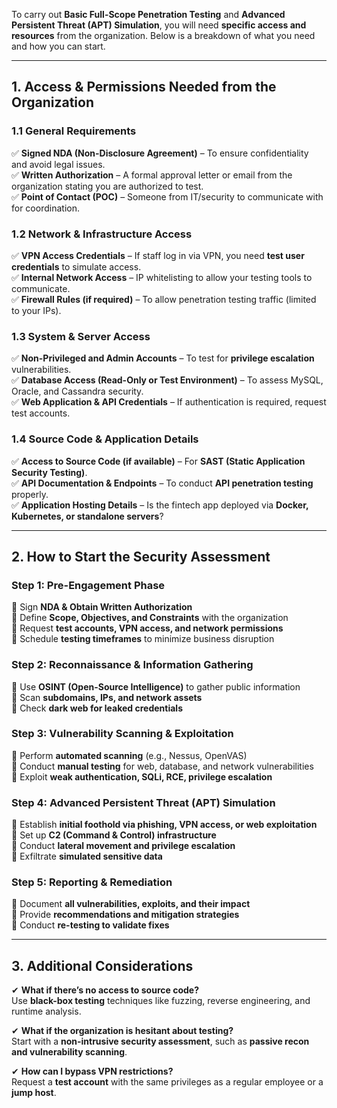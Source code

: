 To carry out **Basic Full-Scope Penetration Testing** and **Advanced Persistent Threat (APT) Simulation**, you will need **specific access and resources** from the organization. Below is a breakdown of what you need and how you can start.  

---

## **1. Access & Permissions Needed from the Organization**
### **1.1 General Requirements**
✅ **Signed NDA (Non-Disclosure Agreement)** – To ensure confidentiality and avoid legal issues.  
✅ **Written Authorization** – A formal approval letter or email from the organization stating you are authorized to test.  
✅ **Point of Contact (POC)** – Someone from IT/security to communicate with for coordination.  

### **1.2 Network & Infrastructure Access**
✅ **VPN Access Credentials** – If staff log in via VPN, you need **test user credentials** to simulate access.  
✅ **Internal Network Access** – IP whitelisting to allow your testing tools to communicate.  
✅ **Firewall Rules (if required)** – To allow penetration testing traffic (limited to your IPs).  

### **1.3 System & Server Access**
✅ **Non-Privileged and Admin Accounts** – To test for **privilege escalation** vulnerabilities.  
✅ **Database Access (Read-Only or Test Environment)** – To assess MySQL, Oracle, and Cassandra security.  
✅ **Web Application & API Credentials** – If authentication is required, request test accounts.  

### **1.4 Source Code & Application Details**
✅ **Access to Source Code (if available)** – For **SAST (Static Application Security Testing)**.  
✅ **API Documentation & Endpoints** – To conduct **API penetration testing** properly.  
✅ **Application Hosting Details** – Is the fintech app deployed via **Docker, Kubernetes, or standalone servers**?  

---

## **2. How to Start the Security Assessment**
### **Step 1: Pre-Engagement Phase**
🔹 Sign **NDA & Obtain Written Authorization**  
🔹 Define **Scope, Objectives, and Constraints** with the organization  
🔹 Request **test accounts, VPN access, and network permissions**  
🔹 Schedule **testing timeframes** to minimize business disruption  

### **Step 2: Reconnaissance & Information Gathering**
🔹 Use **OSINT (Open-Source Intelligence)** to gather public information  
🔹 Scan **subdomains, IPs, and network assets**  
🔹 Check **dark web for leaked credentials**  

### **Step 3: Vulnerability Scanning & Exploitation**
🔹 Perform **automated scanning** (e.g., Nessus, OpenVAS)  
🔹 Conduct **manual testing** for web, database, and network vulnerabilities  
🔹 Exploit **weak authentication, SQLi, RCE, privilege escalation**  

### **Step 4: Advanced Persistent Threat (APT) Simulation**
🔹 Establish **initial foothold via phishing, VPN access, or web exploitation**  
🔹 Set up **C2 (Command & Control) infrastructure**  
🔹 Conduct **lateral movement and privilege escalation**  
🔹 Exfiltrate **simulated sensitive data**  

### **Step 5: Reporting & Remediation**
🔹 Document **all vulnerabilities, exploits, and their impact**  
🔹 Provide **recommendations and mitigation strategies**  
🔹 Conduct **re-testing to validate fixes**  

---

## **3. Additional Considerations**
✔ **What if there’s no access to source code?**  
Use **black-box testing** techniques like fuzzing, reverse engineering, and runtime analysis.  

✔ **What if the organization is hesitant about testing?**  
Start with a **non-intrusive security assessment**, such as **passive recon and vulnerability scanning**.  

✔ **How can I bypass VPN restrictions?**  
Request a **test account** with the same privileges as a regular employee or a **jump host**.  
